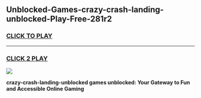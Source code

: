 
## Unblocked-Games-crazy-crash-landing-unblocked-Play-Free-281r2
<h3>
<a href="https://premium76.site?title=crazy-crash-landing-unblocked&ref=23A">CLICK TO PLAY</a></h3>
<hr>

<h3>
<a href="https://premium76.site?title=crazy-crash-landing-unblocked&ref=23A">CLICK 2 PLAY</a>
  
</h3>

<a href="https://premium76.site?title=crazy-crash-landing-unblocked&ref=23A"><img src="https://clearcache.store/games.png"></a>


**crazy-crash-landing-unblocked games unblocked: Your Gateway to Fun and Accessible Online Gaming**
